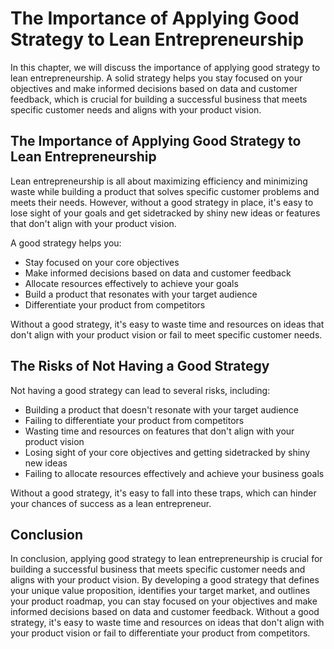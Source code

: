 The Importance of Applying Good Strategy to Lean Entrepreneurship
=============================================================================================================================

In this chapter, we will discuss the importance of applying good strategy to lean entrepreneurship. A solid strategy helps you stay focused on your objectives and make informed decisions based on data and customer feedback, which is crucial for building a successful business that meets specific customer needs and aligns with your product vision.

The Importance of Applying Good Strategy to Lean Entrepreneurship
-----------------------------------------------------------------

Lean entrepreneurship is all about maximizing efficiency and minimizing waste while building a product that solves specific customer problems and meets their needs. However, without a good strategy in place, it's easy to lose sight of your goals and get sidetracked by shiny new ideas or features that don't align with your product vision.

A good strategy helps you:

* Stay focused on your core objectives
* Make informed decisions based on data and customer feedback
* Allocate resources effectively to achieve your goals
* Build a product that resonates with your target audience
* Differentiate your product from competitors

Without a good strategy, it's easy to waste time and resources on ideas that don't align with your product vision or fail to meet specific customer needs.

The Risks of Not Having a Good Strategy
---------------------------------------

Not having a good strategy can lead to several risks, including:

* Building a product that doesn't resonate with your target audience
* Failing to differentiate your product from competitors
* Wasting time and resources on features that don't align with your product vision
* Losing sight of your core objectives and getting sidetracked by shiny new ideas
* Failing to allocate resources effectively and achieve your business goals

Without a good strategy, it's easy to fall into these traps, which can hinder your chances of success as a lean entrepreneur.

Conclusion
----------

In conclusion, applying good strategy to lean entrepreneurship is crucial for building a successful business that meets specific customer needs and aligns with your product vision. By developing a good strategy that defines your unique value proposition, identifies your target market, and outlines your product roadmap, you can stay focused on your objectives and make informed decisions based on data and customer feedback. Without a good strategy, it's easy to waste time and resources on ideas that don't align with your product vision or fail to differentiate your product from competitors.
